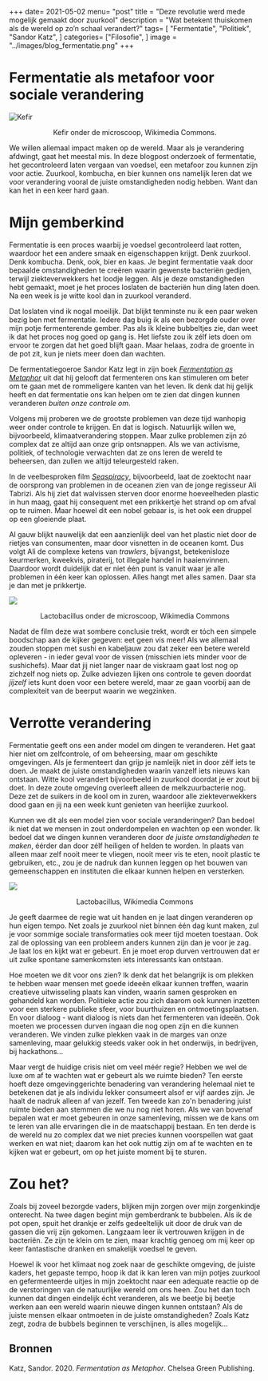+++
date= 2021-05-02
menu= "post"
title = "Deze revolutie werd mede mogelijk gemaakt door zuurkool"
description = "Wat betekent thuiskomen als de wereld op zo’n schaal verandert?"
tags= [
    "Fermentatie",
    "Politiek",
    "Sandor Katz",
]
categories= ["Filosofie",
]
image = "../images/blog_fermentatie.png"
+++

# Fermentatie als metafoor voor sociale verandering

![](https://upload.wikimedia.org/wikipedia/commons/thumb/b/be/Kefir_wodny_%28Tibicos%29.jpg/640px-Kefir_wodny_%28Tibicos%29.jpg "Kefir")

<p style="text-align: center;">Kefir onder de microscoop, Wikimedia Commons.</p>

We willen allemaal impact maken op de wereld. Maar als je verandering afdwingt, gaat het meestal mis. In deze blogpost onderzoek of fermentatie, het gecontroleerd laten vergaan van voedsel, een metafoor zou kunnen zijn voor actie. Zuurkool, kombucha, en bier kunnen ons namelijk leren dat we voor verandering vooral de juiste omstandigheden nodig hebben. Want dan kan het in een keer hard gaan. 

# Mijn gemberkind 

Fermentatie is een proces waarbij je voedsel gecontroleerd laat rotten, waardoor het een andere smaak en eigenschappen krijgt. Denk zuurkool. Denk kombucha. Denk, ook, bier en kaas. Je begint fermentatie vaak door bepaalde omstandigheden te creëren waarin gewenste bacteriën gedijen, terwijl ziekteverwekkers het loodje leggen. Als je deze omstandigheden hebt gemaakt, moet je het proces loslaten de bacteriën hun ding laten doen. Na een week is je witte kool dan in zuurkool veranderd. 

Dat loslaten vind ik nogal moeilijk. Dat blijkt tenminste nu ik een paar weken bezig ben met fermentatie. Iedere dag buig ik als een bezorgde ouder over mijn potje fermenterende gember. Pas als ik kleine bubbeltjes zie, dan weet ik dat het proces nog goed op gang is. Het liefste zou ik zélf iets doen om ervoor te zorgen dat het goed blijft gaan. Maar helaas, zodra de groente in de pot zit, kun je niets meer doen dan wachten. 

De fermentatiegoeroe Sandor Katz legt in zijn boek [*Fermentation as Metaphor*](https://www.chelseagreen.com/product/fermentation-as-metaphor/) uit dat hij gelooft dat fermenteren ons kan stimuleren om beter om te gaan met de rommeligere kanten van het leven. Ik denk dat hij gelijk heeft en dat fermentatie ons kan helpen om te zien dat dingen kunnen veranderen *buiten onze controle om*. 

Volgens mij proberen we de grootste problemen van deze tijd wanhopig weer onder controle te krijgen. En dat is logisch. Natuurlijk willen we, bijvoorbeeld, klimaatverandering stoppen. Maar zulke problemen zijn zó complex dat ze altijd aan onze grip ontsnappen. Als we van activisme, politiek, of technologie verwachten dat ze ons leren de wereld te beheersen, dan zullen we altijd teleurgesteld raken. 

In de veelbesproken film [*Seaspiracy*](https://www.seaspiracy.org/), bijvoorbeeld, laat de zoektocht naar de oorsprong van problemen in de oceanen zien van de jonge regisseur Ali Tabrizi. Als hij ziet dat walvissen sterven door enorme hoeveelheden plastic in hun maag, gaat hij consequent met een prikkertje het strand op om afval op te ruimen. Maar hoewel dit een nobel gebaar is, is het ook een druppel op een gloeiende plaat. 

Al gauw blijkt nauwelijk dat een aanzienlijk deel van het plastic niet door de rietjes van consumenten, maar door visnetten in de oceanen komt. Dus volgt Ali de complexe ketens van *trawlers*, bijvangst, betekenisloze keurmerken, kweekvis, piraterij, tot illegale handel in haaienvinnen. Daardoor wordt duidelijk dat er niet één punt is vanuit waar je alle problemen in één keer kan oplossen. Alles hangt met alles samen. Daar sta je dan met je prikkertje. 

![](https://upload.wikimedia.org/wikipedia/commons/thumb/9/96/Lactobacillus_%28Gram%2B%29.jpg/640px-Lactobacillus_%28Gram%2B%29.jpg)
<p style="text-align: center;">Lactobacillus onder de microscoop, Wikimedia Commons</p>

Nadat de film deze wat sombere conclusie trekt, wordt er tóch een simpele boodschap aan de kijker gegeven: eet geen vis meer! Als we allemaal zouden stoppen met sushi en kabeljauw zou dat zeker een betere wereld opleveren - in ieder geval voor de vissen (misschien iets minder voor de sushichefs). Maar dat jij niet langer naar de viskraam gaat lost nog op zichzelf nog niets op. Zulke adviezen lijken ons controle te geven doordat *jijzelf* iets kunt doen voor een betere wereld, maar ze gaan voorbij aan de complexiteit van de beerput waarin we wegzinken.

# Verrotte verandering

Fermentatie geeft ons een ander model om dingen te veranderen. Het gaat hier niet om zelfcontrole, of om beheersing, maar om geschikte omgevingen. Als je fermenteert dan grijp je namleijk niet in door zélf iets te doen. Je maakt de juiste omstandigheden waarin vanzelf iets nieuws kan ontstaan. Witte kool verandert bijvoorbeeld in zuurkool doordat je er zout bij doet. In deze zoute omgeving overleeft alleen de melkzuurbacterie nog. Deze zet de suikers in de kool om in zuren, waardoor alle ziekteverwekkers dood gaan en jij na een week kunt genieten van heerlijke zuurkool.

Kunnen we dit als een model zien voor sociale veranderingen? Dan bedoel ik niet dat we mensen in zout onderdompelen en wachten op een wonder. Ik bedoel dat we dingen kunnen veranderen door *de juiste omstandigheden te maken*, éérder dan door zélf heiligen of helden te worden. In plaats van alleen maar zelf nooit meer te vliegen, nooit meer vis te eten, nooit plastic te gebruiken, etc., zou je de nadruk dan kunnen leggen op het bouwen van gemeenschappen en instituten die elkaar kunnen helpen en versterken. 

![](https://upload.wikimedia.org/wikipedia/commons/thumb/6/61/Lactobacillus_acidophilus_SEM.jpg/640px-Lactobacillus_acidophilus_SEM.jpg)
<p style="text-align: center;">Lactobacillus, Wikimedia Commons</p>

Je geeft daarmee de regie wat uit handen en je laat dingen veranderen op hun eigen tempo. Net zoals je zuurkool niet binnen één dag kunt maken, zul je voor sommige sociale transformaties ook meer tijd moeten toestaan. Ook zal de oplossing van een probleem anders kunnen zijn dan je voor je zag. Je laat los en kijkt wat er gebeurt. En je moet erop durven vertrouwen dat er uit zulke spontane samenkomsten iets interessants kan ontstaan.

Hoe moeten we dit voor ons zien? Ik denk dat het belangrijk is om plekken te hebben waar mensen met goede ideeën elkaar kunnen treffen, waarin creatieve uitwisseling plaats kan vinden, waarin samen gesproken en gehandeld kan worden. Politieke actie zou zich daarom ook kunnen inzetten voor een sterkere publieke sfeer, voor buurthuizen en ontmoetingsplaatsen. En voor dialoog - want dialoog is niets dan het fermenteren van ideeën. Ook moeten we processen durven ingaan die nog open zijn en die kunnen veranderen. We vinden zulke plekken vaak in de marges van onze samenleving, maar gelukkig steeds vaker ook in het onderwijs, in bedrijven, bij hackathons... 

Maar vergt de huidige crisis niet om veel méér regie? Hebben we wel de luxe om af te wachten wat er gebeurt als we ruimte bieden? Ten eerste hoeft deze omgevinggerichte benadering van verandering helemaal niet te betekenen dat je als individu lekker consumeert alsof er vijf aardes zijn. Je haalt de nadruk alleen af van jezelf. Ten tweede kan zo'n benadering juist ruimte bieden aan stemmen die we nu nog niet horen. Als we van bovenaf bepalen wat er moet gebeuren in onze samenleving, missen we de kans om te leren van alle ervaringen die in de maatschappij bestaan. En ten derde is de wereld nu zo complex dat we niet precies kunnen voorspellen wat gaat werken en wat niet; daarom kan het ook nuttig zijn om af te wachten en te kijken wat er gebeurt, om op het juiste moment bij te sturen. 

# Zou het?

Zoals bij zoveel bezorgde vaders, blijken mijn zorgen over mijn zorgenkindje onterecht. Na twee dagen begint mijn gemberdrank te bubbelen. Als ik de pot open, spuit het drankje er zelfs gedeeltelijk uit door de druk van de gassen die vrij zijn gekomen. Langzaam leer ik vertrouwen krijgen in de bacteriën. Ze zijn te klein om te zien, maar krachtig genoeg om mij keer op keer fantastische dranken en smakelijk voedsel te geven. 

Hoewel ik voor het klimaat nog zoek naar de geschikte omgeving, de juiste kaders, het gepaste tempo, hoop ik dat ik kan leren van mijn potjes zuurkool en gefermenteerde uitjes in mijn zoektocht naar een adequate reactie op de de verstoringen van de natuurlijke wereld om ons heen. Zou het dan toch kunnen dat dingen eindelijk écht veranderen, als we beetje bij beetje werken aan een wereld waarin nieuwe dingen kunnen ontstaan? Als de juiste mensen elkaar ontmoeten in de juiste omstandigheden? Zoals Katz zegt, zodra de bubbels beginnen te verschijnen, is alles mogelijk...

## Bronnen

Katz, Sandor. 2020. *Fermentation as Metaphor*. Chelsea Green Publishing.

